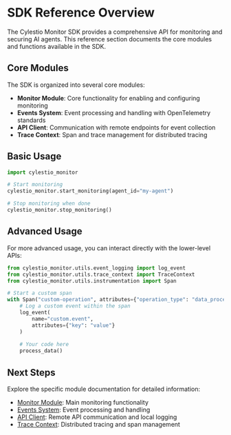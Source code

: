 # SDK Reference Overview

The Cylestio Monitor SDK provides a comprehensive API for monitoring and securing AI agents. This reference section documents the core modules and functions available in the SDK.

## Core Modules

The SDK is organized into several core modules:

- **Monitor Module**: Core functionality for enabling and configuring monitoring
- **Events System**: Event processing and handling with OpenTelemetry standards
- **API Client**: Communication with remote endpoints for event collection
- **Trace Context**: Span and trace management for distributed tracing

## Basic Usage

```python
import cylestio_monitor

# Start monitoring
cylestio_monitor.start_monitoring(agent_id="my-agent")

# Stop monitoring when done
cylestio_monitor.stop_monitoring()
```

## Advanced Usage

For more advanced usage, you can interact directly with the lower-level APIs:

```python
from cylestio_monitor.utils.event_logging import log_event
from cylestio_monitor.utils.trace_context import TraceContext
from cylestio_monitor.utils.instrumentation import Span

# Start a custom span
with Span("custom-operation", attributes={"operation_type": "data_processing"}):
    # Log a custom event within the span
    log_event(
        name="custom.event",
        attributes={"key": "value"}
    )
    
    # Your code here
    process_data()
```

## Next Steps

Explore the specific module documentation for detailed information:

- [Monitor Module](monitor.md): Main monitoring functionality
- [Events System](events.md): Event processing and handling
- [API Client](api-client.md): Remote API communication and local logging
- [Trace Context](tracing.md): Distributed tracing and span management 
